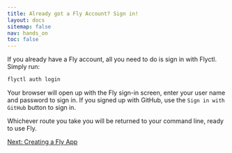 ```yaml
---
title: Already got a Fly Account? Sign in!
layout: docs
sitemap: false
nav: hands_on
toc: false
---
```


If you already have a Fly account, all you need to do is sign in with Flyctl. Simply run:

```cmd
flyctl auth login
```

Your browser will open up with the Fly sign-in screen, enter your user name and password to sign in. If you signed up with GitHub, use the `Sign in with GitHub` button to sign in.

Whichever route you take you will be returned to your command line, ready to use Fly.

[Next: Creating a Fly App](/docs/hands-on/create-app/)
